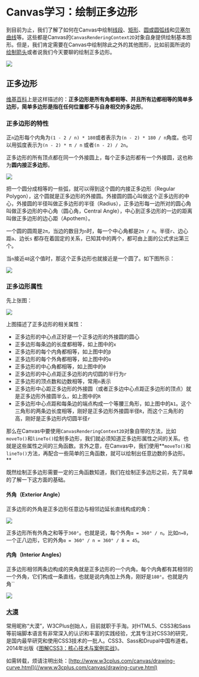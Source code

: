 # Canvas学习：绘制正多边形

到目前为止，我们了解了如何在Canvas中绘制[线段](//www.w3cplus.com/canvas/draw-lines.html)、[矩形](//www.w3cplus.com/canvas/drawing-rectangular.html)、[圆或圆弧线](//www.w3cplus.com/canvas/drawing-arc-and-circle.html)和[贝塞尔曲线](//www.w3cplus.com/canvas/drawing-curve.html)等。这些都是Canvas的`CanvasRenderingContext2D`对象自身提供绘制基本图形。但是，我们肯定需要在Canvas中绘制除此之外的其他图形，比如前面所说的[绘制箭头](//www.w3cplus.com/canvas/drawing-arrow.html)或者说我们今天要聊的绘制正多边形。

![](/sites/default/files/blogs/2017/1703/canvas-11-1.jpg)

## 正多边形

[维基百科](//zh.wikipedia.org/wiki/%E6%AD%A3%E5%A4%9A%E8%BE%B9%E5%BD%A2)上是这样描述的：**正多边形是所有角都相等、并且所有边都相等的简单多边形，简单多边形是指在任何位置都不与自身相交的多边形**。

### 正多边形的特性

正`n`边形每个内角为`(1 - 2 / n) * 180`或者表示为`(n - 2) * 180 / n`角度。也可以用弧度表示为`(n - 2) * π / n` 或者`(n - 2) / 2n`。

正多边形的所有顶点都在同一个外接圆上，每个正多边形都有一个外接圆，这也称为**圆内接正多边形**。

![](/sites/default/files/blogs/2017/1703/canvas-11-2.png)

把一个圆分成相等的一些弧，就可以得到这个圆的内接正多边形（Regular Polygon），这个圆就是正多边形的外接圆。外接圆的圆心叫做这个正多边形的中心，外接圆的半径叫做正多边形的半径（Radius），正多边形每一边所对的圆心角叫做正多边形的中心角（圆心角，Central Angle），中心到正多边形的一边的距离叫做正多边形的边心距（Apothem）。

一个圆的圆周是`2π`，当边的数目为`n`时，每一个中心角都是`2π / n`。半径`r`、边心距`a`、边长`s` 都存在着固定的关系，已知其中的两个，都可由上面的公式求出第三个。

当`n`接近`48`这个值时，那这个正多边形也就接近是一个圆了。如下图所示：

![](/sites/default/files/blogs/2017/1703/canvas-11-4.png)

### 正多边形属性

先上张图：

![](/sites/default/files/blogs/2017/1703/canvas-11-3.png)

上图描述了正多边形的相关属性：

- 正多边形的中心点正好是一个正多边形的外接圆的圆心
- 正多边形每条边的长度都相等，如上图中的`x`
- 正多边形的每个内角都相等，如上图中的`β`
- 正多边形的每个外角都相等，如上图中的`α`
- 正多边形的中心角都相等，如上图中的`θ`
- 正多边形的中心点距正多边形的内切圆的半行为`r`
- 正多边形的顶点数和边数相等，常用`n`表示
- 正多边形中心距正多边形的外接圆（或者正多边中心点距正多边形的顶点）就是正多边形外接圆半么，如上图中的`R`
- 正多边形中心点距和每条边的端点构成一个等腰三角形，如上图中的`A1`。这个三角形的两条边长度相等，刚好是正多边形外接圆半径`R`，而这个三角形的高，刚好是正多边形内切圆半径`r`

那么在Canvas中要使用`CanvasRenderingContext2D`对象自带的方法，比如`moveTo()`和`lineTo()`绘制多边形，我们就必须知道正多边形属性之间的关系。也就是这些属性之间的三角函数。言外之意，在Canvas中，我们使用**`moveTo()`和`lineTo()`方法，再配合一些简单的三角函数，就可以绘制出任意边数的多边形。**

既然绘制正多边形需要一定的三角函数知道，我们在绘制正多边形之前，先了简单的了解一下这方面的基础。

#### 外角（Exterior Angle）

正多边形的外角是正多边形任意边与相邻边延长直线构成的角：

![](/sites/default/files/blogs/2017/1703/canvas-11-5.png)

正多边形所有外角之和等于`360°`。也就是说，每个外角`α = 360° / n`。比如`n=8`，一个正八边形，它的外角`α = 360° / n = 360° / 8 = 45`。

#### 内角（Interior Angles）

正多边形相邻两条边构成的夹角就是正多边形的一个内角。每个内角都有其相邻的一个外角，它们构成一条直线，也就是说内角加上外角，刚好是`180°`。也就是内角``









<div class="blog-author media"><a class="media-object" href="//weibo.com/w3cplus" target="_blank"><img src="/sites/default/files/blogs/author/airen.jpg"></a><div class="media-body"><h3 class="media-heading"><a href="//weibo.com/w3cplus" target="_blank">大漠</a></h3><div class="media-des">常用昵称“大漠”，W3CPlus创始人，目前就职于手淘。对HTML5、CSS3和Sass等前端脚本语言有非常深入的认识和丰富的实践经验，尤其专注对CSS3的研究，是国内最早研究和使用CSS3技术的一批人。CSS3、Sass和Drupal中国布道者。2014年出版《<a href="//www.w3cplus.com/book-comment.html" target="_blank">图解CSS3：核心技术与案例实战</a>》。</div></div></div>

如需转载，烦请注明出处：[http://www.w3cplus.com/canvas/drawing-curve.html](//www.w3cplus.com/canvas/drawing-curve.html)